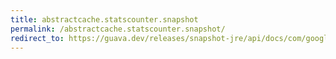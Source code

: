 ```yaml
---
title: abstractcache.statscounter.snapshot
permalink: /abstractcache.statscounter.snapshot/
redirect_to: https://guava.dev/releases/snapshot-jre/api/docs/com/google/common/cache/AbstractCache.StatsCounter.html#snapshot--
---
```

